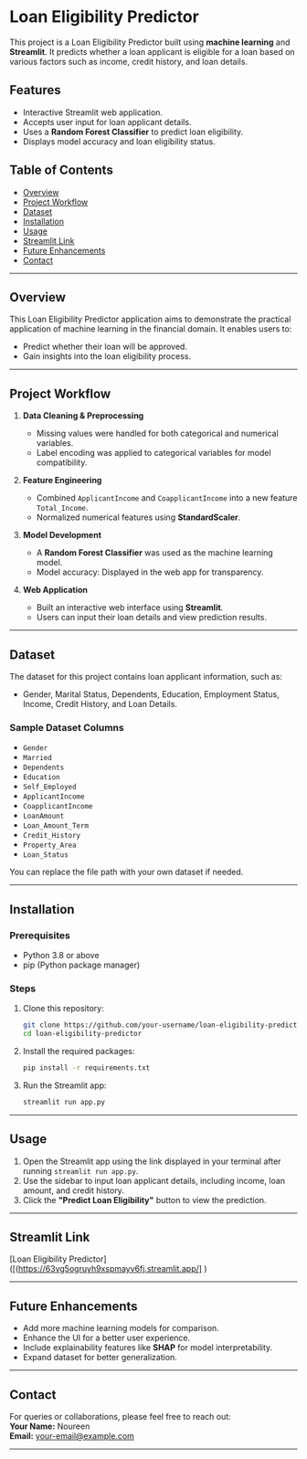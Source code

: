 
# Loan Eligibility Predictor

This project is a Loan Eligibility Predictor built using **machine learning** and **Streamlit**. It predicts whether a loan applicant is eligible for a loan based on various factors such as income, credit history, and loan details.  

## Features
- Interactive Streamlit web application.
- Accepts user input for loan applicant details.
- Uses a **Random Forest Classifier** to predict loan eligibility.
- Displays model accuracy and loan eligibility status.

## Table of Contents
- [Overview](#overview)
- [Project Workflow](#project-workflow)
- [Dataset](#dataset)
- [Installation](#installation)
- [Usage](#usage)
- [Streamlit Link](#streamlit-link)
- [Future Enhancements](#future-enhancements)
- [Contact](#contact)

---

## Overview
This Loan Eligibility Predictor application aims to demonstrate the practical application of machine learning in the financial domain. It enables users to:
- Predict whether their loan will be approved.
- Gain insights into the loan eligibility process.

---

## Project Workflow
1. **Data Cleaning & Preprocessing**  
   - Missing values were handled for both categorical and numerical variables.
   - Label encoding was applied to categorical variables for model compatibility.  

2. **Feature Engineering**  
   - Combined `ApplicantIncome` and `CoapplicantIncome` into a new feature `Total_Income`.
   - Normalized numerical features using **StandardScaler**.  

3. **Model Development**  
   - A **Random Forest Classifier** was used as the machine learning model.
   - Model accuracy: Displayed in the web app for transparency.  

4. **Web Application**  
   - Built an interactive web interface using **Streamlit**.
   - Users can input their loan details and view prediction results.

---

## Dataset
The dataset for this project contains loan applicant information, such as:
- Gender, Marital Status, Dependents, Education, Employment Status, Income, Credit History, and Loan Details.

### Sample Dataset Columns
- `Gender`  
- `Married`  
- `Dependents`  
- `Education`  
- `Self_Employed`  
- `ApplicantIncome`  
- `CoapplicantIncome`  
- `LoanAmount`  
- `Loan_Amount_Term`  
- `Credit_History`  
- `Property_Area`  
- `Loan_Status`  

You can replace the file path with your own dataset if needed.  

---

## Installation
### Prerequisites
- Python 3.8 or above
- pip (Python package manager)

### Steps
1. Clone this repository:  
   ```bash
   git clone https://github.com/your-username/loan-eligibility-predictor.git
   cd loan-eligibility-predictor
   ```

2. Install the required packages:  
   ```bash
   pip install -r requirements.txt
   ```

3. Run the Streamlit app:  
   ```bash
   streamlit run app.py
   ```

---

## Usage
1. Open the Streamlit app using the link displayed in your terminal after running `streamlit run app.py`.  
2. Use the sidebar to input loan applicant details, including income, loan amount, and credit history.  
3. Click the **"Predict Loan Eligibility"** button to view the prediction.  

---

## Streamlit Link
[Loan Eligibility Predictor]([(https://63vg5ogruyh9xspmayv6fj.streamlit.app/]
)


---

## Future Enhancements
- Add more machine learning models for comparison.
- Enhance the UI for a better user experience.
- Include explainability features like **SHAP** for model interpretability.
- Expand dataset for better generalization.  

---

## Contact
For queries or collaborations, please feel free to reach out:  
**Your Name:** Noureen  
**Email:** your-email@example.com  


--- 


